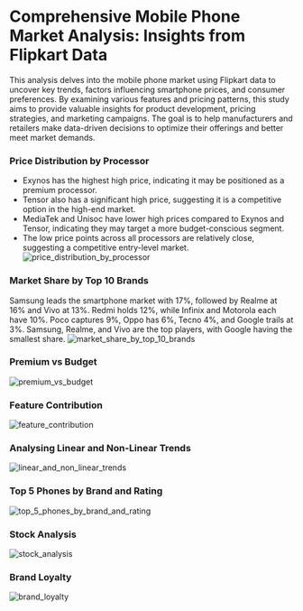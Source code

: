 # Comprehensive Mobile Phone Market Analysis: Insights from Flipkart Data

This analysis delves into the mobile phone market using Flipkart data to uncover key trends, factors influencing smartphone prices, and consumer preferences. By examining various features and pricing patterns, this study aims to provide valuable insights for product development, pricing strategies, and marketing campaigns. The goal is to help manufacturers and retailers make data-driven decisions to optimize their offerings and better meet market demands.

### Price Distribution by Processor
- Exynos has the highest high price, indicating it may be positioned as a premium processor.
- Tensor also has a significant high price, suggesting it is a competitive option in the high-end market.
- MediaTek and Unisoc have lower high prices compared to Exynos and Tensor, indicating they may target a more budget-conscious segment.
- The low price points across all processors are relatively close, suggesting a competitive entry-level market.
![price_distribution_by_processor](https://github.com/user-attachments/assets/ceeb622a-57ff-4231-8c36-034f77768731)

### Market Share by Top 10 Brands
Samsung leads the smartphone market with 17%, followed by Realme at 16% and Vivo at 13%. Redmi holds 12%, while Infinix and Motorola each have 10%. Poco captures 9%, Oppo has 6%, Tecno 4%, and Google trails at 3%. Samsung, Realme, and Vivo are the top players, with Google having the smallest share.
![market_share_by_top_10_brands](https://github.com/user-attachments/assets/36d33752-dd84-4a93-aee8-60b159331270)

### Premium vs Budget
![premium_vs_budget](https://github.com/user-attachments/assets/36806ef3-3a09-4fdc-a014-c0ba34983df8)

### Feature Contribution
![feature_contribution](https://github.com/user-attachments/assets/874e3104-6ec5-4cde-83fb-0d49ba3dea64)

### Analysing Linear and Non-Linear Trends
![linear_and_non_linear_trends](https://github.com/user-attachments/assets/da11c88c-9ba8-4499-a585-3f60345ef331)

### Top 5 Phones by Brand and Rating
![top_5_phones_by_brand_and_rating](https://github.com/user-attachments/assets/9a8b202b-058e-4fd3-afb0-91bd71276e01)

### Stock Analysis
![stock_analysis](https://github.com/user-attachments/assets/0c851f4a-7c8c-4b9c-9651-159656896af9)

### Brand Loyalty
![brand_loyalty](https://github.com/user-attachments/assets/5efd1f4d-947e-4195-9a2a-843bcd96e9f2)
